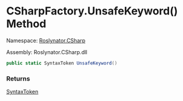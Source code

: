# CSharpFactory\.UnsafeKeyword\(\) Method

Namespace: [Roslynator.CSharp](../../README.md)

Assembly: Roslynator\.CSharp\.dll

```csharp
public static SyntaxToken UnsafeKeyword()
```

### Returns

[SyntaxToken](https://docs.microsoft.com/en-us/dotnet/api/microsoft.codeanalysis.syntaxtoken)


